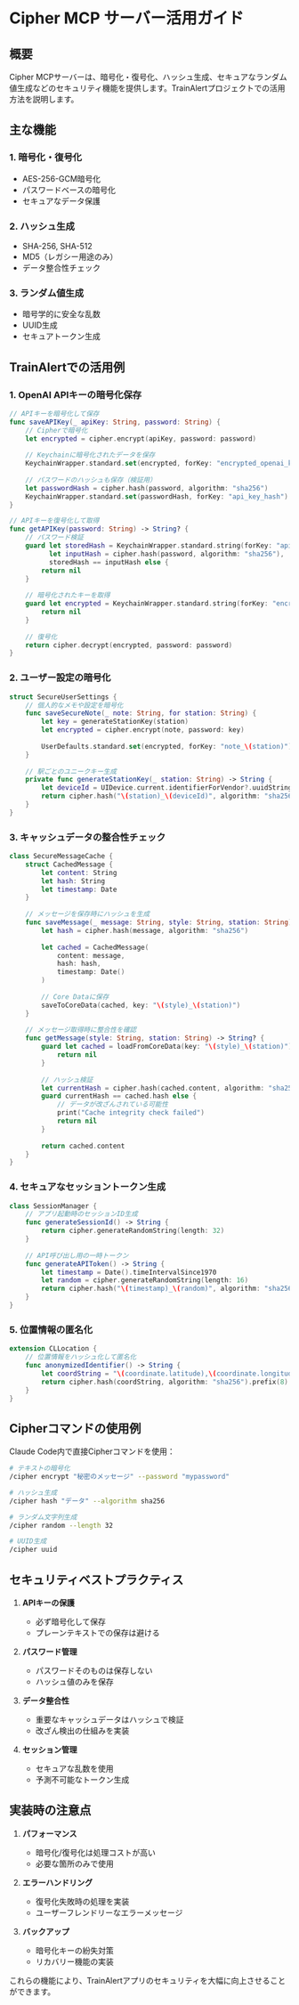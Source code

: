 # Cipher MCP サーバー活用ガイド

## 概要
Cipher MCPサーバーは、暗号化・復号化、ハッシュ生成、セキュアなランダム値生成などのセキュリティ機能を提供します。TrainAlertプロジェクトでの活用方法を説明します。

## 主な機能

### 1. 暗号化・復号化
- AES-256-GCM暗号化
- パスワードベースの暗号化
- セキュアなデータ保護

### 2. ハッシュ生成
- SHA-256, SHA-512
- MD5（レガシー用途のみ）
- データ整合性チェック

### 3. ランダム値生成
- 暗号学的に安全な乱数
- UUID生成
- セキュアトークン生成

## TrainAlertでの活用例

### 1. OpenAI APIキーの暗号化保存

```swift
// APIキーを暗号化して保存
func saveAPIKey(_ apiKey: String, password: String) {
    // Cipherで暗号化
    let encrypted = cipher.encrypt(apiKey, password: password)
    
    // Keychainに暗号化されたデータを保存
    KeychainWrapper.standard.set(encrypted, forKey: "encrypted_openai_key")
    
    // パスワードのハッシュも保存（検証用）
    let passwordHash = cipher.hash(password, algorithm: "sha256")
    KeychainWrapper.standard.set(passwordHash, forKey: "api_key_hash")
}

// APIキーを復号化して取得
func getAPIKey(password: String) -> String? {
    // パスワード検証
    guard let storedHash = KeychainWrapper.standard.string(forKey: "api_key_hash"),
          let inputHash = cipher.hash(password, algorithm: "sha256"),
          storedHash == inputHash else {
        return nil
    }
    
    // 暗号化されたキーを取得
    guard let encrypted = KeychainWrapper.standard.string(forKey: "encrypted_openai_key") else {
        return nil
    }
    
    // 復号化
    return cipher.decrypt(encrypted, password: password)
}
```

### 2. ユーザー設定の暗号化

```swift
struct SecureUserSettings {
    // 個人的なメモや設定を暗号化
    func saveSecureNote(_ note: String, for station: String) {
        let key = generateStationKey(station)
        let encrypted = cipher.encrypt(note, password: key)
        
        UserDefaults.standard.set(encrypted, forKey: "note_\(station)")
    }
    
    // 駅ごとのユニークキー生成
    private func generateStationKey(_ station: String) -> String {
        let deviceId = UIDevice.current.identifierForVendor?.uuidString ?? ""
        return cipher.hash("\(station)_\(deviceId)", algorithm: "sha256")
    }
}
```

### 3. キャッシュデータの整合性チェック

```swift
class SecureMessageCache {
    struct CachedMessage {
        let content: String
        let hash: String
        let timestamp: Date
    }
    
    // メッセージを保存時にハッシュを生成
    func saveMessage(_ message: String, style: String, station: String) {
        let hash = cipher.hash(message, algorithm: "sha256")
        
        let cached = CachedMessage(
            content: message,
            hash: hash,
            timestamp: Date()
        )
        
        // Core Dataに保存
        saveToCoreData(cached, key: "\(style)_\(station)")
    }
    
    // メッセージ取得時に整合性を確認
    func getMessage(style: String, station: String) -> String? {
        guard let cached = loadFromCoreData(key: "\(style)_\(station)") else {
            return nil
        }
        
        // ハッシュ検証
        let currentHash = cipher.hash(cached.content, algorithm: "sha256")
        guard currentHash == cached.hash else {
            // データが改ざんされている可能性
            print("Cache integrity check failed")
            return nil
        }
        
        return cached.content
    }
}
```

### 4. セキュアなセッショントークン生成

```swift
class SessionManager {
    // アプリ起動時のセッションID生成
    func generateSessionId() -> String {
        return cipher.generateRandomString(length: 32)
    }
    
    // API呼び出し用の一時トークン
    func generateAPIToken() -> String {
        let timestamp = Date().timeIntervalSince1970
        let random = cipher.generateRandomString(length: 16)
        return cipher.hash("\(timestamp)_\(random)", algorithm: "sha256")
    }
}
```

### 5. 位置情報の匿名化

```swift
extension CLLocation {
    // 位置情報をハッシュ化して匿名化
    func anonymizedIdentifier() -> String {
        let coordString = "\(coordinate.latitude),\(coordinate.longitude)"
        return cipher.hash(coordString, algorithm: "sha256").prefix(8).lowercased()
    }
}
```

## Cipherコマンドの使用例

Claude Code内で直接Cipherコマンドを使用：

```bash
# テキストの暗号化
/cipher encrypt "秘密のメッセージ" --password "mypassword"

# ハッシュ生成
/cipher hash "データ" --algorithm sha256

# ランダム文字列生成
/cipher random --length 32

# UUID生成
/cipher uuid
```

## セキュリティベストプラクティス

1. **APIキーの保護**
   - 必ず暗号化して保存
   - プレーンテキストでの保存は避ける

2. **パスワード管理**
   - パスワードそのものは保存しない
   - ハッシュ値のみを保存

3. **データ整合性**
   - 重要なキャッシュデータはハッシュで検証
   - 改ざん検出の仕組みを実装

4. **セッション管理**
   - セキュアな乱数を使用
   - 予測不可能なトークン生成

## 実装時の注意点

1. **パフォーマンス**
   - 暗号化/復号化は処理コストが高い
   - 必要な箇所のみで使用

2. **エラーハンドリング**
   - 復号化失敗時の処理を実装
   - ユーザーフレンドリーなエラーメッセージ

3. **バックアップ**
   - 暗号化キーの紛失対策
   - リカバリー機能の実装

これらの機能により、TrainAlertアプリのセキュリティを大幅に向上させることができます。
